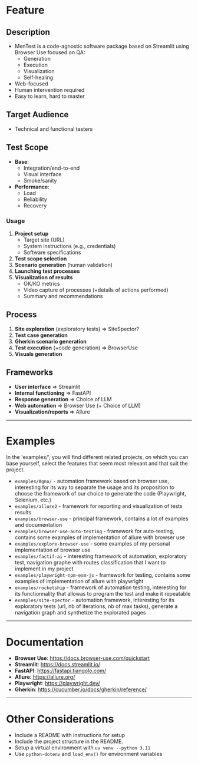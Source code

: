 # Feature

## Description
- MenTest is a code-agnostic software package based on Streamlit using Browser Use focused on QA:
    - Generation
    - Execution
    - Visualization
    - Self-healing
- Web-focused
- Human intervention required
- Easy to learn, hard to master

## Target Audience
- Technical and functional testers

## Test Scope
- **Base**:
    - Integration/end-to-end
    - Visual interface
    - Smoke/sanity
- **Performance**:
    - Load
    - Reliability
    - Recovery

### Usage
1.  **Project setup**
    - Target site (URL)
    - System instructions (e.g., credentials)
    - Software specifications
2.  **Test scope selection**
3.  **Scenario generation** (human validation)
4.  **Launching test processes**
5.  **Visualization of results**
    - OK/KO metrics
    - Video capture of processes (+details of actions performed)
    - Summary and recommendations

## Process
1.  **Site exploration** (exploratory tests) ⇒ SiteSpector?
2.  **Test case generation**
3.  **Gherkin scenario generation**
4.  **Test execution** (+code generation) ⇒ BrowserUse
5.  **Visuals generation**

## Frameworks
- **User interface** ⇒ Streamlit
- **Internal functioning** ⇒ FastAPI
- **Response generation** ⇒ Choice of LLM
- **Web automation** ⇒ Browser Use (+ Choice of LLM)
- **Visualization/reports** ⇒ Allure

---

# Examples

In the 'examples/', you will find different related projects, on which you can base yourself, select the features that seem most relevant and that suit the project.

- `examples/Agno/` - automation framework based on browser use, interesting for its way to separate the usage and its proposition to choose the framework of our choice to generate the code (Playwright, Selenium, etc.)
- `examples/allure2` - framework for reporting and visualization of tests results
- `examples/browser-use` - principal framework, contains a lot of examples and documentation
- `examples/browser-use-auto-testing` - framework for auto-testing, contains some examples of implementation of allure with browser use
- `examples/explore-browser-use` - some examples of my personal implementation of browser use
- `examples/factif-ai` - interesting framework of automation, exploratory test, navigation graphe with routes classification that I want to implement in my project
- `examples/playwright-npm-esm-js` - framework for testing, contains some examples of implementation of allure with playwright
- `examples/rocketship` - framework of automation testing, interesting for its functionnality that allowas to program the test and make it repeatable
- `examples/site-spector` - automation framework, interesting for its exploratory tests (url, nb of iterations, nb of max tasks), generate a navigation graph and synthetize the explorated pages

---

# Documentation

- **Browser Use**: https://docs.browser-use.com/quickstart
- **Streamlit**: https://docs.streamlit.io/
- **FastAPI**: https://fastapi.tiangolo.com/
- **Allure**: https://allure.org/
- **Playwright**: https://playwright.dev/
- **Gherkin**: https://cucumber.io/docs/gherkin/reference/

---

# Other Considerations

- Include a README with instructions for setup
- Include the project structure in the README.
- Setup a virtual environment with `uv venv --python 3.11`
- Use `python-dotenv` and `load_env()` for environment variables

